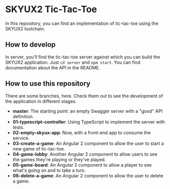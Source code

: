 # SKYUX2 Tic-Tac-Toe

In this repository, you can find an implementation of tic-tac-toe using
the SKYUX2 toolchain.

## How to develop

In server, you'll find the tic-tac-toe server against which you can build
the SKYUX2 application. Just `cd server` and `npm start`. You can find
documentation about the API in the README.

## How to use this repository

There are some branches, here. Check them out to see the development of
the application in different stages.

* **master**: The starting point: an empty Swagger server with a "good" API
  definition.
* **01-typescript-controller**: Using TypeScript to implement the server with
  tests.
* **02-empty-skyux-app**: Now, with a front-end app to consume the service.
* **03-create-a-game**: An Angular 2 component to allow the user to start a new
  game of tic-tac-toe.
* **04-game-lobby**: Another Angular 2 component to allow users to see the
  games they're playing or they've played.
* **05-game-board**: An Angular 2 component to allow a player to see what's
  going on and to take a turn.
* **06-delete-a-game**: An Angular 2 component to allow the user to delete a
  game.
